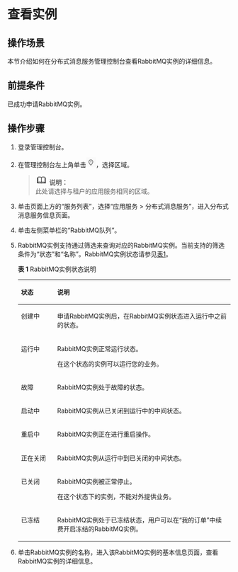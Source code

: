 # 查看实例<a name="dms-ug-180604005"></a>

## 操作场景<a name="section21574462"></a>

本节介绍如何在分布式消息服务管理控制台查看RabbitMQ实例的详细信息。

## 前提条件<a name="section59952436"></a>

已成功申请RabbitMQ实例。

## 操作步骤<a name="section18430143494516"></a>

1.  登录管理控制台。
2.  在管理控制台左上角单击![](figures/icon-region.png)，选择区域。

    >![](public_sys-resources/icon-note.gif) **说明：**   
    >此处请选择与租户的应用服务相同的区域。  

3.  单击页面上方的“服务列表”，选择“应用服务 \> 分布式消息服务”，进入分布式消息服务信息页面。
4.  单击左侧菜单栏的“RabbitMQ队列”。
5.  RabbitMQ实例支持通过筛选来查询对应的RabbitMQ实例。当前支持的筛选条件为“状态”和“名称”。RabbitMQ实例状态请参见[表1](#table5086721717534)。

    **表 1**  RabbitMQ实例状态说明

    <a name="table5086721717534"></a>
    <table><thead align="left"><tr id="row4878914717534"><th class="cellrowborder" valign="top" width="17%" id="mcps1.2.3.1.1"><p id="p50270420175321"><a name="p50270420175321"></a><a name="p50270420175321"></a>状态</p>
    </th>
    <th class="cellrowborder" valign="top" width="83%" id="mcps1.2.3.1.2"><p id="p51272037175321"><a name="p51272037175321"></a><a name="p51272037175321"></a>说明</p>
    </th>
    </tr>
    </thead>
    <tbody><tr id="row4409498617534"><td class="cellrowborder" valign="top" width="17%" headers="mcps1.2.3.1.1 "><p id="p5195001718130"><a name="p5195001718130"></a><a name="p5195001718130"></a>创建中</p>
    </td>
    <td class="cellrowborder" valign="top" width="83%" headers="mcps1.2.3.1.2 "><p id="p6525251518130"><a name="p6525251518130"></a><a name="p6525251518130"></a>申请RabbitMQ实例后，在RabbitMQ实例状态进入运行中之前的状态。</p>
    </td>
    </tr>
    <tr id="row4964581717534"><td class="cellrowborder" valign="top" width="17%" headers="mcps1.2.3.1.1 "><p id="p3431187918130"><a name="p3431187918130"></a><a name="p3431187918130"></a>运行中</p>
    </td>
    <td class="cellrowborder" valign="top" width="83%" headers="mcps1.2.3.1.2 "><p id="p3711473418130"><a name="p3711473418130"></a><a name="p3711473418130"></a>RabbitMQ实例正常运行状态。</p>
    <p id="p6559715218130"><a name="p6559715218130"></a><a name="p6559715218130"></a>在这个状态的实例可以运行您的业务。</p>
    </td>
    </tr>
    <tr id="row8089014121228"><td class="cellrowborder" valign="top" width="17%" headers="mcps1.2.3.1.1 "><p id="p1022935121239"><a name="p1022935121239"></a><a name="p1022935121239"></a>故障</p>
    </td>
    <td class="cellrowborder" valign="top" width="83%" headers="mcps1.2.3.1.2 "><p id="p593735121239"><a name="p593735121239"></a><a name="p593735121239"></a>RabbitMQ实例处于故障的状态。</p>
    </td>
    </tr>
    <tr id="row23496423121248"><td class="cellrowborder" valign="top" width="17%" headers="mcps1.2.3.1.1 "><p id="p549840112131"><a name="p549840112131"></a><a name="p549840112131"></a>启动中</p>
    </td>
    <td class="cellrowborder" valign="top" width="83%" headers="mcps1.2.3.1.2 "><p id="p3755454112131"><a name="p3755454112131"></a><a name="p3755454112131"></a>RabbitMQ实例从已关闭到运行中的中间状态。</p>
    </td>
    </tr>
    <tr id="row5150934512136"><td class="cellrowborder" valign="top" width="17%" headers="mcps1.2.3.1.1 "><p id="p43939024121312"><a name="p43939024121312"></a><a name="p43939024121312"></a>重启中</p>
    </td>
    <td class="cellrowborder" valign="top" width="83%" headers="mcps1.2.3.1.2 "><p id="p51371030121312"><a name="p51371030121312"></a><a name="p51371030121312"></a>RabbitMQ实例正在进行重启操作。</p>
    </td>
    </tr>
    <tr id="row2402314317534"><td class="cellrowborder" valign="top" width="17%" headers="mcps1.2.3.1.1 "><p id="p3881314218130"><a name="p3881314218130"></a><a name="p3881314218130"></a>正在关闭</p>
    </td>
    <td class="cellrowborder" valign="top" width="83%" headers="mcps1.2.3.1.2 "><p id="p4199865618130"><a name="p4199865618130"></a><a name="p4199865618130"></a>RabbitMQ实例从运行中到已关闭的中间状态。</p>
    </td>
    </tr>
    <tr id="row1102564917534"><td class="cellrowborder" valign="top" width="17%" headers="mcps1.2.3.1.1 "><p id="p2070814618130"><a name="p2070814618130"></a><a name="p2070814618130"></a>已关闭</p>
    </td>
    <td class="cellrowborder" valign="top" width="83%" headers="mcps1.2.3.1.2 "><p id="p3780836018130"><a name="p3780836018130"></a><a name="p3780836018130"></a>RabbitMQ实例被正常停止。</p>
    <p id="p473092718130"><a name="p473092718130"></a><a name="p473092718130"></a>在这个状态下的实例，不能对外提供业务。</p>
    </td>
    </tr>
    <tr id="row224215391011"><td class="cellrowborder" valign="top" width="17%" headers="mcps1.2.3.1.1 "><p id="p724310331011"><a name="p724310331011"></a><a name="p724310331011"></a>已冻结</p>
    </td>
    <td class="cellrowborder" valign="top" width="83%" headers="mcps1.2.3.1.2 "><p id="p122431831109"><a name="p122431831109"></a><a name="p122431831109"></a>RabbitMQ实例处于已冻结状态，用户可以在“我的订单”中续费开启冻结的RabbitMQ实例。</p>
    </td>
    </tr>
    </tbody>
    </table>

6.  单击RabbitMQ实例的名称，进入该RabbitMQ实例的基本信息页面，查看RabbitMQ实例的详细信息。

